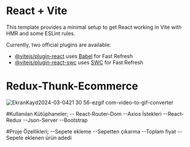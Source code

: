 # React + Vite

This template provides a minimal setup to get React working in Vite with HMR and some ESLint rules.

Currently, two official plugins are available:

- [@vitejs/plugin-react](https://github.com/vitejs/vite-plugin-react/blob/main/packages/plugin-react/README.md) uses [Babel](https://babeljs.io/) for Fast Refresh
- [@vitejs/plugin-react-swc](https://github.com/vitejs/vite-plugin-react-swc) uses [SWC](https://swc.rs/) for Fast Refresh
# Redux-Thunk-Ecommerce
![EkranKayd2024-03-0421 30 56-ezgif com-video-to-gif-converter](https://github.com/emelzorlu/Redux-Thunk-Ecommerce/assets/147662992/6e1119c8-e15d-4f09-af4f-7d1948dc7b40)

#Kullanılan Kütüphaneler;
-- React-Router-Dom
--Axios İstekleri
--React-Redux
--Json-Server
--Bootstrap 


#Proje Özellikleri;
--Sepete ekleme
--Sepetten çıkarma
--Toplam fiyat
--Sepete eklenen ürün adedi
